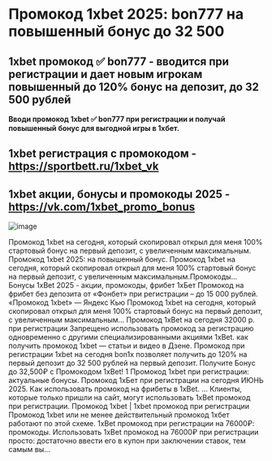 # Промокод 1xbet 2025: bon777 на повышенный бонус до 32 500 


## 1xbet промокод ✅ bon777 - вводится при регистрации и дает новым игрокам повышенный до 120% бонус на депозит, до 32 500 рублей

**Вводи промокод 1xbet ✅ bon777 при регистрации и получай повышенный бонус для выгодной игры в 1хбет.**

## 1xbet регистрация с промокодом - https://sportbett.ru/1xbet_vk

## 1xbet акции, бонусы и промокоды 2025 - https://vk.com/1xbet_promo_bonus

![image](https://github.com/user-attachments/assets/27f2c212-73c8-4d52-b378-56c89b7af983)


Промокод 1xbet на сегодня, который скопировал открыл для меня 100% стартовый бонус на первый депозит, с увеличенным максимальным.
Промокод 1xbet 2025: на повышенный бонус. Промокод 1xbet на сегодня, который скопировал открыл для меня 100% стартовый бонус на первый депозит, с увеличенным максимальным.Промокоды...
Бонусы 1xBet 2025 - акции, промокоды, фрибет 1хБет Промокод на фрибет без депозита от «Фонбет» при регистрации – до 15 000 рублей.
«Промокод 1xbet» — Яндекс Кью Промокод 1xbet на сегодня, который скопировал открыл для меня 100% стартовый бонус на первый депозит, с увеличенным максимальным...
Промокод 1xBet на сегодня 32000 р. при регистрации Запрещено использовать промокод за регистрацию одновременно с другими специализированными акциями 1xBet.
как получить промокод 1xbet — статьи и видео в Дзене. Промокод при регистрации 1xbet на сегодня bon1x позволяет получить до 120% на первый депозит до 32 500 рублей на первый депозит.
Получите Бонус до 32,500₽ с Промокодом 1xBet! 1 Промокод 1xbet при регистрации: актуальные бонусы.
Промокод 1хБет при регистрации на сегодня ИЮНЬ 2025. Как использовать промокод на фрибеты в 1xBet. ... Клиенты, которые только пришли на сайт, могут использовать 1xBet промокод при регистрации.
Промокод 1xbet | 1xbet промокод при регистрации Промокод 1xbet или не менее действительный промокод 1хбет работают по этой схеме.
1xBet промокод при регистрации на 76000₽: промокоды. Использовать 1xBet промокод на 76000₽ при регистрации просто: достаточно ввести его в купон при заключении ставок, тем самым вы...
